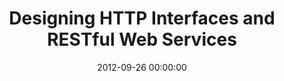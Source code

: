 ---
event: Symfony Live San Francisco 2012
title: "Designing HTTP Interfaces and RESTful Web Services "
youtube_id: NEWTPFzt2-E
authors: 
    - David Zuelke

layout: youtube
date: 2012-09-26 00:00:00
---